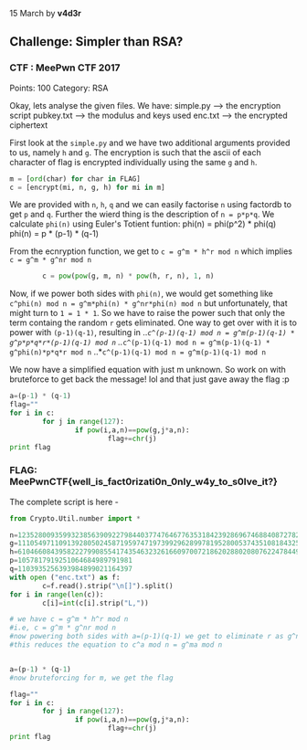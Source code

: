 15 March  by **v4d3r**

## Challenge: Simpler than RSA?
### CTF : MeePwn CTF 2017
Points: 100
Category: RSA

Okay, lets analyse the given files. We have:
        simple.py  -->  the encryption script
        pubkey.txt -->  the modulus and keys used
        enc.txt    -->  the encrypted ciphertext

First look at the `simple.py` and we have two additional arguments provided to us, namely `h` and `g`.
The encryption is such that the ascii of each character of flag is encrypted individually using the same `g` and `h`.
```python
m = [ord(char) for char in FLAG]
c = [encrypt(mi, n, g, h) for mi in m]
```

We are provided with `n`, `h`, `q` and we can easily factorise `n` using factordb to get `p` and `q`.
Further the wierd thing is the description of `n = p*p*q`. We calculate `phi(n)` using Euler's Totient funtion:
phi(n) = phi(p^2) * phi(q)
phi(n) = p * (p-1) * (q-1)

From the ecnryption function, we get to `c = g^m * h^r mod n`
which implies `c = g^m * g^nr mod n`
```python
        c = pow(pow(g, m, n) * pow(h, r, n), 1, n)
```

Now, if we power both sides with `phi(n)`, we would get something like
`c^phi(n) mod n = g^m*phi(n) * g^nr*phi(n) mod n`
but unfortunately, that might turn to `1 = 1 * 1`. So we have to raise the power such that only the term containg the random `r` gets eliminated. One way to get over with it is to power with `(p-1)(q-1)`, resulting in
..*`c^(p-1)(q-1) mod n = g^m(p-1)(q-1) * g^p*p*q*r*(p-1)(q-1) mod n`
..*`c^(p-1)(q-1) mod n = g^m(p-1)(q-1) * g^phi(n)*p*q*r mod n`
..*`c^(p-1)(q-1) mod n = g^m(p-1)(q-1) mod n`


We now have a simplified equation with just m unknown. So work on with bruteforce to get back the message! lol and that just gave away the flag :p

```python
a=(p-1) * (q-1)
flag=""
for i in c:
        for j in range(127):
                if pow(i,a,n)==pow(g,j*a,n):
                        flag+=chr(j)
print flag
```

### FLAG: MeePwnCTF{well_is_fact0rizati0n_0nly_w4y_to_s0lve_it?}



The complete script is here - 
```python
from Crypto.Util.number import *

n=1235280093599323856390922798440377476467763531842392869674688408727824382702235317
g=1110549711091392805024587195974719739929628997819528005374351081843256209971586072
h=610466084395822279908554174354632326166097007218620288020807622478449585661028278
p=1057817919251064684989791981
q=1103935256393984899021164397
with open ("enc.txt") as f:
        c=f.read().strip("\n[]").split()
for i in range(len(c)):
        c[i]=int(c[i].strip("L,"))

# we have c = g^m * h^r mod n
#i.e, c = g^m * g^nr mod n
#now powering both sides with a=(p-1)(q-1) we get to eliminate r as g^nra mod n is 1 [Generates phi(n)] (Eulers Theorem)
#this reduces the equation to c^a mod n = g^ma mod n


a=(p-1) * (q-1)
#now bruteforcing for m, we get the flag

flag=""
for i in c:
        for j in range(127):
                if pow(i,a,n)==pow(g,j*a,n):
                        flag+=chr(j)
print flag
```
